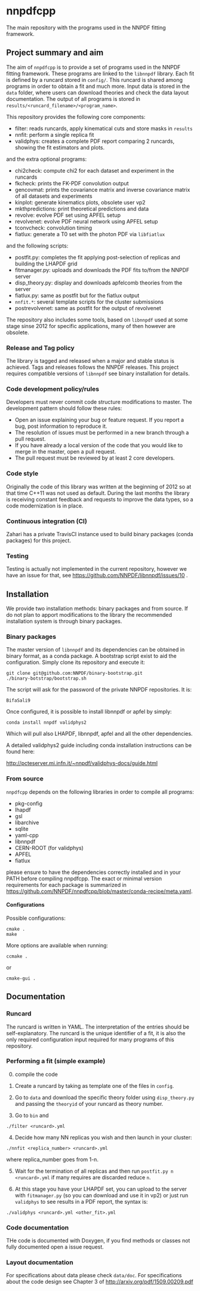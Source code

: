 # nnpdfcpp
The main repository with the programs used in the NNPDF fitting framework. 
 
## Project summary and aim

The aim of `nnpdfcpp` is to provide a set of programs used in the NNPDF fitting framework. These programs are linked to the `libnnpdf` library. Each fit is defined by a runcard stored in `config/`. This runcard is shared among programs in order to obtain a fit and much more. Input data is stored in the `data` folder, where users can download theories and check the data layout documentation. The output of all programs is stored in `results/<runcard_filename>/<program_name>`.

This repository provides the following core components:
- filter: reads runcards, apply kinematical cuts and store masks in `results`
- nnfit: perform a single replica fit
- validphys: creates a complete PDF report comparing 2 runcards, showing the fit estimators and plots.

and the extra optional programs:
- chi2check: compute chi2 for each dataset and experiment in the runcards
- fkcheck: prints the FK-PDF convolution output
- gencovmat: prints the covariance matrix and inverse covariance matrix of all datasets and experiments
- kinplot: generate kinematics plots, obsolete user vp2
- mkthpredictions: print theoretical predictions and data
- revolve: evolve PDF set using APFEL setup
- revolvenet: evolve PDF neural network using APFEL setup
- tconvcheck: convolution timing
- fiatlux: generate a T0 set with the photon PDF via `libfiatlux`

and the following scripts:
- postfit.py: completes the fit applying post-selection of replicas and building the LHAPDF grid
- fitmanager.py: uploads and downloads the PDF fits to/from the NNPDF server
- disp_theory.py: display and downloads apfelcomb theories from the server
- fiatlux.py: same as postfit but for the fiatlux output
- `nnfit.*`: several template scripts for the cluster submissions
- postrevolvenet: same as postfit for the output of revolvenet

The repository also includes some tools, based on `libnnpdf` used at some stage sinse 2012 for specific applications, many of then however are obsolete.

### Release and Tag policy

The library is tagged and released when a major and stable status is achieved. 
Tags and releases follows the NNPDF releases. This project requires compatible versions of `libnnpdf` see binary installation for details.

### Code development policy/rules

Developers must never commit code structure modifications to master. The development pattern should follow these rules:
- Open an issue explaining your bug or feature request. If you report a bug, post information to reproduce it.
- The resolution of issues must be performed in a new branch through a pull request.
- If you have already a local version of the code that you would like to merge in the master, open a pull request.
- The pull request must be reviewed by at least 2 core developers.

### Code style

Originally the code of this library was written at the beginning of 2012 so at that time C++11 was not used as default. 
During the last months the library is receiving constant feedback and requests to improve the data types, so a code modernization is in place.

### Continuous integration (CI)

Zahari has a private TravisCI instance used to build binary packages (conda packages) for this project.

### Testing

Testing is actually not implemented in the current repository, however we have an issue for that, see https://github.com/NNPDF/libnnpdf/issues/10 .

## Installation

We provide two installation methods: binary packages and from source.
If do not plan to apport modifications to the library the recommended installation system is through binary packages.

### Binary packages

The master version of `libnnpdf` and its dependencies can be obtained in binary format, as a conda package. A bootstrap script exist to aid the configuration. Simply clone its repository and execute it:
```Shell
git clone git@github.com:NNPDF/binary-bootstrap.git
./binary-botstrap/bootstrap.sh
```
The script will ask for the password of the private NNPDF repositories. It is:
```
BifaSali9
```
Once configured, it is possible to install libnnpdf or apfel by simply:
```Shell
conda install nnpdf validphys2
```

Which will pull also LHAPDF, libnnpdf, apfel and all the other dependencies.

A detailed validphys2 guide including conda installation instructions can be found here:

http://pcteserver.mi.infn.it/~nnpdf/validphys-docs/guide.html

### From source

`nnpdfcpp` depends on the following libraries in order to compile all programs:

- pkg-config
- lhapdf
- gsl
- libarchive
- sqlite
- yaml-cpp
- libnnpdf
- CERN-ROOT (for validphys)
- APFEL
- fiatlux

please ensure to have the dependencies correctly installed and in your PATH before compiling nnpdfcpp.
The exact or minimal version requirements for each package is summarized in https://github.com/NNPDF/nnpdfcpp/blob/master/conda-recipe/meta.yaml.

#### Configurations

Possible configurations:

```Shell
cmake .
make
```

More options are available when running:
```Shell
ccmake .
```
or 
```Shell
cmake-gui .
```

## Documentation

### Runcard

The runcard is written in YAML. The interpretation of the entries should be self-explanatory. The runcard is the unique identifier of a fit, it is also the only required configuration input required for many programs of this repository.

### Performing a fit (simple example)

0. compile the code

1. Create a runcard by taking as template one of the files in `config`.

2. Go to `data` and download the specific theory folder using `disp_theory.py` and passing the `theoryid` of your runcard as theory number.

3. Go to `bin` and
```Shell
./filter <runcard>.yml
```

4. Decide how many NN replicas you wish and then launch in your cluster:
```Shell
./nnfit <replica_number> <runcard>.yml
```
where replica_number goes from 1-n.

5. Wait for the termination of all replicas and then run `postfit.py n <runcard>.yml` if many requires are discarded reduce `n`.

6. At this stage you have your LHAPDF set, you can upload to the server with `fitmanager.py` (so you can download and use it in vp2) or just run `validphys` to see results in a PDF report, the syntax is:
```Shell
./validphys <runcard>.yml <other_fit>.yml
```

### Code documentation

THe code is documented with Doxygen, if you find methods or classes not fully documented open a issue request.

### Layout documentation

For specifications about data please check `data/doc`.
For specifications about the code design see Chapter 3 of http://arxiv.org/pdf/1509.00209.pdf
